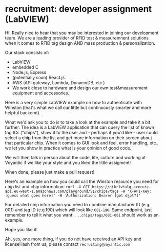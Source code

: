 # recruitment: developer assignment (LabVIEW)
Hi! Really nice to hear that you may be interested in joining our development team. We are a leading provider of RFID test & measuremnent solutions when it comes to RFID tag design AND mass production & personalization.

Our stack consists of:
- LabVIEW
- embedded C
- Node.js, Express
- (potentially soon) React.js
- AWS (API gateway, Lambda, DynamoDB, etc.)
- We work close to hardware and design our own test&measurement equipment and accessories.

Here is a very simple LabVIEW example on how to authenticate with Winston (that's what we call our little but continuously smarter and more helpful backend).

What we'd ask you to do is to take a look at the example and take it a bit further. The idea is a LabVIEW application that can query the list of known tag ICs ("chips"), show it to the user and - perhaps if you'd like - user could select a chip from the list and get more information on their screen about that particular chip. When it comes to GUI look and feel, error handling, etc., we let you show in practice what is your opinion of good code.

We will then talk in person about the code, life, culture and working at Voyantic if we like your style and you liked the little assigment!

When done, please just make a pull request!

Here's an example on how you could call the Winston resource you need for chip list and chip information:
`curl -X GET https://gikr1vhulg.execute-api.eu-west-1.amazonaws.com/playground/v1/chips/tags -H 'X-API-Key: [guess what goes here]' -H 'Authorization: Bearer [got dʒɒt?]'`

For detailed chip information you need to combine manufacturer ID (e.g. 001) and tag ID (e.g.190) which will look like `001-190`. Same endpoint, just remember to tell it what you want: `...chips/tags/001-001` should work as an example.

Hope you like it!

Ah, yes, one more thing, if you do not have received an API key and licenseHash from us, please contact `recruiting@voyantic.com`
